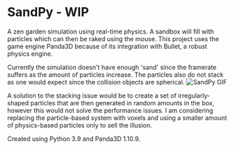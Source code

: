 # SandPy - WIP
A zen garden simulation using real-time physics. A sandbox will fill with particles which can then be raked using the mouse. This project uses the game engine Panda3D because of its integration with Bullet, a robust physics engine.  

Currently the simulation doesn't have enough 'sand' since the framerate suffers as the amount of particles increase. The particles also do not stack as one would expect since the collision objects are spherical. 
![SandPy GIF](https://user-images.githubusercontent.com/84789250/121971906-7ab13680-cd3f-11eb-978e-ae0c8debaa2a.gif)

A solution to the stacking issue would be to create a set of irregularly-shaped particles that are then generated in random amounts in the box, however this would not solve the performance issues. I am considering replacing the particle-based system with voxels and using a smaller amount of physics-based particles only to sell the illusion.


Created using Python 3.9 and Panda3D 1.10.9.
